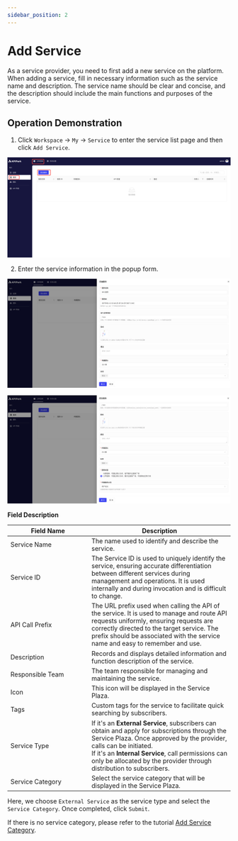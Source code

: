 ```yaml
---
sidebar_position: 2
---
```


# Add Service

As a service provider, you need to first add a new service on the platform. When adding a service, fill in necessary information such as the service name and description. The service name should be clear and concise, and the description should include the main functions and purposes of the service.

## Operation Demonstration

1. Click `Workspace` -> `My` -> `Service` to enter the service list page and then click `Add Service`.

![](../../tutorials/service/images/2024-08-14/9e8fb58fb4ae357bdca692d3796c89105f0ac1b1b434dfb47f9073f4249b01bc.png)  

2. Enter the service information in the popup form.

![](../../tutorials/service/images/2024-08-14/b8e30949238ffc3b67976575f70c7822ee5dea7000c62ef97b703ced8f022dd6.png)  

![](../../tutorials/service/images/2024-08-14/932ab4b2232f62e4f037c8d8a9cb092822a25ab0e9a27c1cf5db009df7fcae5f.png)  

**Field Description**

<table><thead><tr><th width="169">Field Name</th><th>Description</th></tr></thead><tbody><tr><td>Service Name</td><td>The name used to identify and describe the service.</td></tr><tr><td>Service ID</td><td>The Service ID is used to uniquely identify the service, ensuring accurate differentiation between different services during management and operations. It is used internally and during invocation and is difficult to change.</td></tr><tr><td>API Call Prefix</td><td>The URL prefix used when calling the API of the service. It is used to manage and route API requests uniformly, ensuring requests are correctly directed to the target service. The prefix should be associated with the service name and easy to remember and use.</td></tr><tr><td>Description</td><td>Records and displays detailed information and function description of the service.</td></tr><tr><td>Responsible Team</td><td>The team responsible for managing and maintaining the service.</td></tr><tr><td>Icon</td><td>This icon will be displayed in the Service Plaza.</td></tr><tr><td>Tags</td><td>Custom tags for the service to facilitate quick searching by subscribers.</td></tr><tr><td>Service Type</td><td>If it's an <b>External Service</b>, subscribers can obtain and apply for subscriptions through the Service Plaza. Once approved by the provider, calls can be initiated.<br/>If it's an <b>Internal Service</b>, call permissions can only be allocated by the provider through distribution to subscribers.</td></tr><tr><td>Service Category</td><td>Select the service category that will be displayed in the Service Plaza.</td></tr></tbody></table>

Here, we choose `External Service` as the service type and select the `Service Category`. Once completed, click `Submit`.

If there is no service category, please refer to the tutorial [Add Service Category](./catalogue.md#Operation-Demonstration).